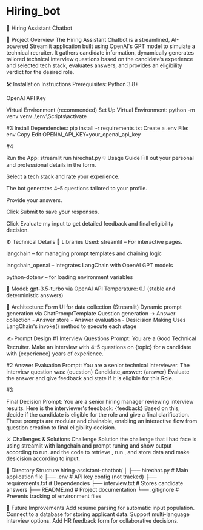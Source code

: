 # Hiring_bot 
🤖 Hiring Assistant Chatbot

📌 Project Overview The Hiring Assistant Chatbot is a streamlined, AI-powered Streamlit application built using OpenAI's GPT model to simulate a technical recruiter. It gathers candidate information, dynamically generates tailored technical interview questions based on the candidate’s experience and selected tech stack, evaluates answers, and provides an eligibility verdict for the desired role.

🛠 Installation Instructions Prerequisites: Python 3.8+

OpenAI API Key

Virtual Environment (recommended) Set Up Virtual Environment: python -m venv venv .\env\Scripts\activate

#3 Install Dependencies: pip install -r requirements.txt Create a .env File: env Copy Edit OPENAI_API_KEY=your_openai_api_key

#4

Run the App: streamlit run hirechat.py 💡 Usage Guide Fill out your personal and professional details in the form.

Select a tech stack and rate your experience.

The bot generates 4–5 questions tailored to your profile.

Provide your answers.

Click Submit to save your responses.

Click Evaluate my input to get detailed feedback and final eligibility decision.

⚙️ Technical Details 🔧 Libraries Used: streamlit – For interactive pages.

langchain – for managing prompt templates and chaining logic

langchain_openai – integrates LangChain with OpenAI GPT models

python-dotenv – for loading environment variables

🤖 Model: gpt-3.5-turbo via OpenAI API Temperature: 0.1 (stable and deterministic answers)

📐 Architecture: Form UI for data collection (Streamlit) Dynamic prompt generation via ChatPromptTemplate Question generation → Answer collection - Answer store - Answer evaluation - Desicision Making Uses LangChain's invoke() method to execute each stage

✍️ Prompt Design #1 Interview Questions Prompt: You are a Good Technical Recruiter. Make an interview with 4–5 questions on {topic} for a candidate with {experience} years of experience.

#2 Answer Evaluation Prompt: You are a senior technical interviewer. The interview question was: {question} Candidate_answer: {answer} Evaluate the answer and give feedback and state if it is eligible for this Role.

#3

Final Decision Prompt: You are a senior hiring manager reviewing interview results. Here is the interviewer's feedback: {feedback} Based on this, decide if the candidate is eligible for the role and give a final clarification. These prompts are modular and chainable, enabling an interactive flow from question creation to final eligibility decision.

⚔️ Challenges & Solutions Challenge Solution the challenge that i had face is using streamlit with langchain and prompt runing and show output according to run. and the code to retrieve , run , and store data and make desicision according to input.

📁 Directory Structure hiring-assistant-chatbot/ │ ├── hirechat.py # Main application file ├── .env # API key config (not tracked) ├── requirements.txt # Dependencies ├── interview.txt # Stores candidate answers ├── README.md # Project documentation └── .gitignore # Prevents tracking of environment files

🧠 Future Improvements Add resume parsing for automatic input population. Connect to a database for storing applicant data. Support multi-language interview options. Add HR feedback form for collaborative decisions.
